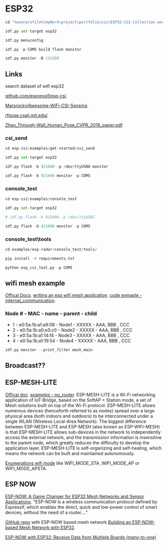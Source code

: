 # ESP32

```py
cd "%userprofile%\myWork\project\portfolio\csi\ESP32-CSI-Collection-and-Display\active_ap"

idf.py set-target esp32

idf.py menuconfig

idf.py -p COM5 build flash monitor

idf.py monitor -B 115200
```

## Links

search dataset of wifi esp32

[github.com/espressif/esp-csi](https://github.com/espressif/esp-csi/tree/master).

[Marsrocky/Awesome-WiFi-CSI-Sensing](https://github.com/Marsrocky/Awesome-WiFi-CSI-Sensing#awesome-wifi-sensing).

[rfpose.csail.mit.edu/](http://rfpose.csail.mit.edu/#Alsocheckout).

[Zhao_Through-Wall_Human_Pose_CVPR_2018_paper.pdf](https://openaccess.thecvf.com/content_cvpr_2018/papers/Zhao_Through-Wall_Human_Pose_CVPR_2018_paper.pdf).

### csi_send

```py
cd esp-csi/examples/get-started/csi_send

idf.py set-target esp32

idf.py flash -b 921600 -p /dev/ttyUSB0 monitor

idf.py flash -b 921600 monitor -p COM5
```

### console_test

```py
cd esp-csi/examples/console_test

idf.py set-target esp32

# idf.py flash -b 921600 -p /dev/ttyUSB1

idf.py flash -b 921600 monitor -p COM5
```

### console_test\tools

```py
cd examples/esp-radar/console_test/tools/

pip install -r requirements.txt

python esp_csi_tool.py -p COM5
```

## wifi mesh example

[Offical Docs](https://docs.espressif.com/projects/esp-idf/en/stable/esp32/api-reference/network/esp-wifi-mesh.html).
[writing an esp wifi mesh application](https://docs.espressif.com/projects/esp-idf/en/stable/esp32/api-reference/network/esp-wifi-mesh.html#writing-an-esp-wifi-mesh-application).
[code exmaple - internal_communication](https://github.com/espressif/esp-idf/tree/master/examples/mesh/internal_communication).

### Node # - MAC - name - parent - child

* 1 - e0:5a:1b:a1:a9:08 - Node1 - XXXXX - AAA, BBB , CCC
* 2 - e0:5a:1b:a0:e3:c0 - Node2 - XXXXX - AAA, BBB , CCC
* 3 - e0:5a:1b:a1:14:f4 - Node3 - XXXXX - AAA, BBB , CCC
* 4 - e0:5a:1b:a1:19:54 - Node4 - XXXXX - AAA, BBB , CCC

```py title="filter monitor output"
idf.py monitor --print_filter mesh_main
```

## Broadcast??

## ESP-MESH-LITE
[Offical doc](https://components.espressif.com/components/espressif/mesh_lite).
[examples - no_router](https://github.com/espressif/esp-mesh-lite/tree/master/examples/no_router).
ESP-MESH-LITE is a Wi-Fi networking application of IoT-Bridge, based on the SoftAP + Station mode, a set of Mesh solutions built on top of the Wi-Fi protocol. ESP-MESH-LITE allows numerous devices (henceforth referred to as nodes) spread over a large physical area (both indoors and outdoors) to be interconnected under a single WLAN (Wireless Local-Area Network). The biggest difference between ESP-MESH-LITE and ESP-MESH (also known as ESP-WIFI-MESH) is that ESP-MESH-LITE allows sub-devices in the network to independently access the external network, and the transmission information is insensitive to the parent node, which greatly reduces the difficulty to develop the application layer. ESP-MESH-LITE is self-organizing and self-healing, which means the network can be built and maintained autonomously.


[Enumerations wifi mode](https://espressif-docs.readthedocs-hosted.com/projects/esp-idf/en/stable/api-reference/network/esp_wifi.html#enumerations) like WIFI_MODE_STA ,WIFI_MODE_AP or WIFI_MODE_APSTA.

## ESP NOW
[ESP-NOW: A Game Changer for ESP32 Mesh Networks and Sensor Applications](https://medium.datadriveninvestor.com/esp-now-protocol-with-esp32-76a84d5f10fb).
"ESP-NOW is a wireless communication protocol defined by Espressif, which enables the direct, quick and low-power control of smart devices, without the need of a router...."

[GitHub repo](https://github.com/aZholtikov/zh_network) with ESP-NOW based mesh network
[Building an ESP-NOW-based Mesh Network with ESP32](https://kumarasenau.medium.com/building-an-esp-now-based-mesh-network-with-esp32-ac45c70a3046).

[ESP-NOW with ESP32: Receive Data from Multiple Boards (many-to-one)](https://randomnerdtutorials.com/esp-now-many-to-one-esp32/)
